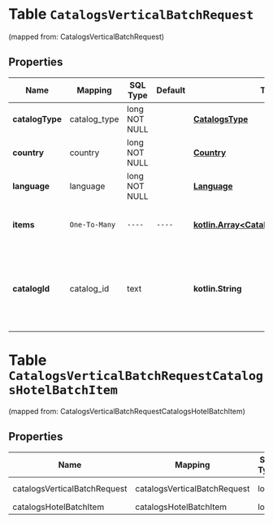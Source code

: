 
# Table `CatalogsVerticalBatchRequest`
(mapped from: CatalogsVerticalBatchRequest)

## Properties
Name | Mapping | SQL Type | Default | Type | Description | Notes
---- | ------- | -------- | ------- | ---- | ----------- | -----
**catalogType** | catalog_type | long NOT NULL |  | [**CatalogsType**](CatalogsType.md) |  |  [foreignkey]
**country** | country | long NOT NULL |  | [**Country**](Country.md) |  |  [foreignkey]
**language** | language | long NOT NULL |  | [**Language**](Language.md) |  |  [foreignkey]
**items** | `One-To-Many` | `----` | `----`  | [**kotlin.Array&lt;CatalogsHotelBatchItem&gt;**](CatalogsHotelBatchItem.md) | Array with catalogs item operations | 
**catalogId** | catalog_id | text |  | **kotlin.String** | Catalog id pertaining to the hotel item. If not provided, default to oldest hotel catalog |  [optional]





# **Table `CatalogsVerticalBatchRequestCatalogsHotelBatchItem`**
(mapped from: CatalogsVerticalBatchRequestCatalogsHotelBatchItem)

## Properties
Name | Mapping | SQL Type | Default | Type | Description | Notes
---- | ------- | -------- | ------- | ---- | ----------- | -----
catalogsVerticalBatchRequest | catalogsVerticalBatchRequest | long | | kotlin.Long | Primary Key | *one*
catalogsHotelBatchItem | catalogsHotelBatchItem | long | | kotlin.Long | Foreign Key | *many*




